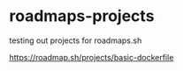 # roadmaps-projects
testing out projects for roadmaps.sh

https://roadmap.sh/projects/basic-dockerfile
